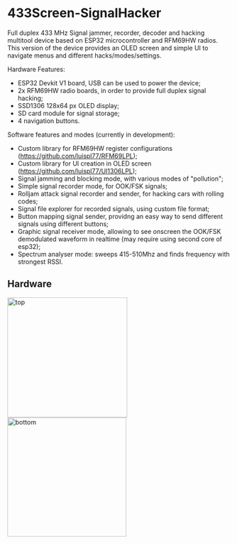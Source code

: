 # 433Screen-SignalHacker
Full duplex 433 MHz Signal jammer, recorder, decoder and hacking multitool device based on ESP32 microcontroller and RFM69HW radios. This version of the device provides an OLED screen and simple UI to navigate menus and different hacks/modes/settings.

Hardware Features:
- ESP32 Devkit V1 board, USB can be used to power the device;
- 2x RFM69HW radio boards, in order to provide full duplex signal hacking;
- SSD1306 128x64 px OLED display;
- SD card module for signal storage;
- 4 navigation buttons.

Software features and modes (currently in development):
- Custom library for RFM69HW register configurations (https://github.com/luispl77/RFM69LPL);
- Custom library for UI creation in OLED screen (https://github.com/luispl77/UI1306LPL);
- Signal jamming and blocking mode, with various modes of "pollution";
- Simple signal recorder mode, for OOK/FSK signals;
- Rolljam attack signal recorder and sender, for hacking cars with rolling codes;
- Signal file explorer for recorded signals, using custom file format;
- Button mapping signal sender, providng an easy way to send different signals using different buttons;
- Graphic signal receiver mode, allowing to see onscreen the OOK/FSK demodulated waveform in realtime (may require using second core of esp32);
- Spectrum analyser mode: sweeps 415-510Mhz and finds frequency with strongest RSSI.

## Hardware

<img width="270" alt="top" src="https://user-images.githubusercontent.com/81360502/200019548-0850a8f0-5479-41c4-92ea-47d86335f9c2.png">
<img width="268" alt="bottom" src="https://user-images.githubusercontent.com/81360502/200019563-1e905f63-8e2c-447e-a91d-a367f3701991.png">
